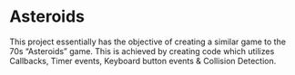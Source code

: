 # Asteroids
This project essentially has the objective of creating a similar game to the 70s “Asteroids” game. This is achieved by creating code which utilizes Callbacks, Timer events, Keyboard button events &amp; Collision Detection. 
